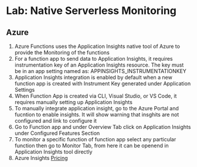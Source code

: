 # Lab: Native Serverless Monitoring

## Azure

1. Azure Functions uses the Application Insights native tool of Azure to provide the Monitoring of the functions
2. For a function app to send data to Application Insights, it requires instrumentation key of an Application Insights resource. The key must be in an app setting named as: APPINSIGHTS_INSTRUMENTATIONKEY
3. Application Insights integration is enabled by default when a new function app is created with Instrument Key generated under Application Settings
4. When Function App is created via CLI, Visual Studio, or VS Code, it requires manually setting up Application Insights
5. To manually integrate application insight, go to the Azure Portal and fucntion to enable insights. It will show warning that insghits are not configured and link to configure it
6. Go to Function app and under Overview Tab click on Application Insights under Configured Features Section 
7. To monitor a specific function of function app select any particular function then go to Monitor Tab, from here it can be openend in Application Insights tool directly
8. Azure Insights [Pricing](https://docs.microsoft.com/en-us/azure/azure-monitor/app/pricing)
